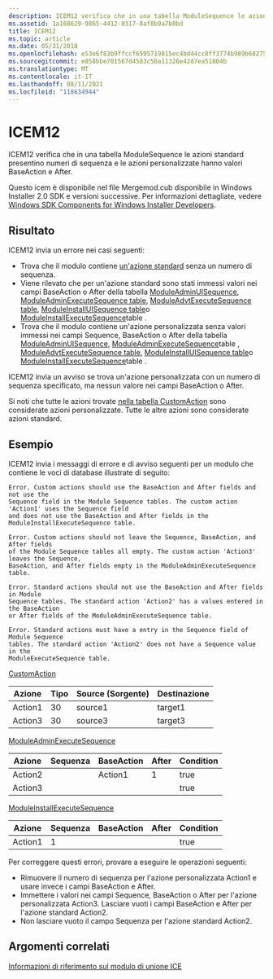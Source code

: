 ```yaml
---
description: ICEM12 verifica che in una tabella ModuleSequence le azioni standard presentino numeri di sequenza e le azioni personalizzate hanno valori BaseAction e After.
ms.assetid: 1a168629-9865-4412-8317-8af8b9a7b8bd
title: ICEM12
ms.topic: article
ms.date: 05/31/2018
ms.openlocfilehash: e53e6f83b9ffccf6595719815ec4bd44cc8ff3774b989b682751dd9be1bbe5f2
ms.sourcegitcommit: e858bbe701567d4583c50a11326e42d7ea51804b
ms.translationtype: MT
ms.contentlocale: it-IT
ms.lasthandoff: 08/11/2021
ms.locfileid: "118634944"
---
```

# <a name="icem12"></a>ICEM12

ICEM12 verifica che in una tabella ModuleSequence le azioni standard presentino numeri di sequenza e le azioni personalizzate hanno valori BaseAction e After.

Questo icem è disponibile nel file Mergemod.cub disponibile in Windows Installer 2.0 SDK e versioni successive. Per informazioni dettagliate, vedere [Windows SDK Components for Windows Installer Developers](platform-sdk-components-for-windows-installer-developers.md).

## <a name="result"></a>Risultato

ICEM12 invia un errore nei casi seguenti:

-   Trova che il modulo contiene [un'azione standard](standard-actions.md) senza un numero di sequenza.
-   Viene rilevato che per un'azione standard sono stati immessi valori nei campi BaseAction o After della tabella [ModuleAdminUISequence](moduleadminuisequence-table.md), [ModuleAdminExecuteSequence table](moduleadminexecutesequence-table.md), [ModuleAdvtExecuteSequence table](moduleadvtexecutesequence-table.md), [ModuleInstallUISequence table](moduleinstalluisequence-table.md)o [ModuleInstallExecuteSequence](moduleinstallexecutesequence-table.md)table .
-   Trova che il [](custom-actions.md) modulo contiene un'azione personalizzata senza valori immessi nei campi Sequence, BaseAction o After della tabella [ModuleAdminUISequence](moduleadminuisequence-table.md), [ModuleAdminExecuteSequence](moduleadminexecutesequence-table.md)table , [ModuleAdvtExecuteSequence table](moduleadvtexecutesequence-table.md), [ModuleInstallUISequence table](moduleinstalluisequence-table.md)o [ModuleInstallExecuteSequence](moduleinstallexecutesequence-table.md)table .

ICEM12 invia un avviso se trova un'azione personalizzata con un numero di sequenza specificato, ma nessun valore nei campi BaseAction o After.

Si noti che tutte le azioni trovate [nella tabella CustomAction](customaction-table.md) sono considerate azioni personalizzate. Tutte le altre azioni sono considerate azioni standard.

## <a name="example"></a>Esempio

ICEM12 invia i messaggi di errore e di avviso seguenti per un modulo che contiene le voci di database illustrate di seguito:

``` syntax
Error. Custom actions should use the BaseAction and After fields and not use the 
Sequence field in the Module Sequence tables. The custom action 'Action1' uses the Sequence field 
and does not use the BaseAction and After fields in the ModuleInstallExecuteSequence table. 
    
Error. Custom actions should not leave the Sequence, BaseAction, and After fields 
of the Module Sequence tables all empty. The custom action 'Action3' leaves the Sequence, 
BaseAction, and After fields empty in the ModuleAdminExecuteSequence table.

Error. Standard actions should not use the BaseAction and After fields in Module 
Sequence tables. The standard action 'Action2' has a values entered in the BaseAction 
or After fields of the ModuleAdminExecuteSequence table.

Error. Standard actions must have a entry in the Sequence field of Module Sequence 
tables. The standard action 'Action2' does not have a Sequence value in the 
ModuleExecuteSequence table.
```

[CustomAction](customaction-table.md)



| Azione  | Tipo | Source (Sorgente)  | Destinazione  |
|---------|------|---------|---------|
| Action1 | 30   | source1 | target1 |
| Action3 | 30   | source3 | target3 |



 

[ModuleAdminExecuteSequence](moduleadminexecutesequence-table.md)



| Azione  | Sequenza | BaseAction | After | Condition |
|---------|----------|------------|-------|-----------|
| Action2 |          | Action1    | 1     | true      |
| Action3 |          |            |       | true      |



 

[ModuleInstallExecuteSequence](moduleinstallexecutesequence-table.md)



| Azione  | Sequenza | BaseAction | After | Condition |
|---------|----------|------------|-------|-----------|
| Action1 | 1        |            |       | true      |



 

Per correggere questi errori, provare a eseguire le operazioni seguenti:

-   Rimuovere il numero di sequenza per l'azione personalizzata Action1 e usare invece i campi BaseAction e After.
-   Immettere i valori nei campi Sequence, BaseAction o After per l'azione personalizzata Action3. Lasciare vuoti i campi BaseAction e After per l'azione standard Action2.
-   Non lasciare vuoto il campo Sequenza per l'azione standard Action2.

## <a name="related-topics"></a>Argomenti correlati

<dl> <dt>

[Informazioni di riferimento sul modulo di unione ICE](merge-module-ice-reference.md)
</dt> </dl>

 

 



